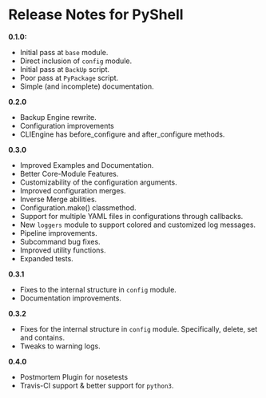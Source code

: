 # Release Notes for PyShell

**0.1.0:**
- Initial pass at `base` module.
- Direct inclusion of `config` module.
- Initial pass at `BackUp` script.
- Poor pass at `PyPackage` script.
- Simple (and incomplete) documentation.

**0.2.0**
- Backup Engine rewrite.
- Configuration improvements
- CLIEngine has before\_configure and after\_configure methods.

**0.3.0**
- Improved Examples and Documentation.
- Better Core-Module Features.
- Customizability of the configuration arguments.
- Improved configuration merges.
- Inverse Merge abilities.
- Configuration.make() classmethod.
- Support for multiple YAML files in configurations through callbacks.
- New `loggers` module to support colored and customized log messages.
- Pipeline improvements.
- Subcommand bug fixes.
- Improved utility functions.
- Expanded tests.

**0.3.1**
- Fixes to the internal structure in `config` module.
- Documentation improvements.

**0.3.2**
- Fixes for the internal structure in `config` module. Specifically, delete, set and contains.
- Tweaks to warning logs.

**0.4.0**
- Postmortem Plugin for nosetests
- Travis-CI support & better support for ``python3``.